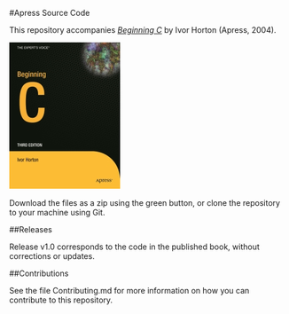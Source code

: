#Apress Source Code

This repository accompanies [*Beginning C*](http://www.apress.com/9781590592533) by Ivor Horton (Apress, 2004).

[comment]: #cover
![Cover image](9781590592533.jpg)

Download the files as a zip using the green button, or clone the repository to your machine using Git.

##Releases

Release v1.0 corresponds to the code in the published book, without corrections or updates.

##Contributions

See the file Contributing.md for more information on how you can contribute to this repository.
